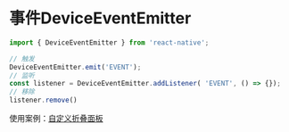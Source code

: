 # 事件DeviceEventEmitter

```jsx
import { DeviceEventEmitter } from 'react-native';

// 触发
DeviceEventEmitter.emit('EVENT');
// 监听
const listener = DeviceEventEmitter.addListener( 'EVENT', () => {});
// 移除
listener.remove()
```

使用案例：[自定义折叠面板](./%E8%87%AA%E5%AE%9A%E4%B9%89%E6%8A%98%E5%8F%A0%E9%9D%A2%E6%9D%BF.md)
